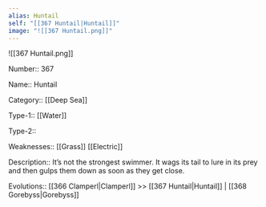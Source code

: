 ```yaml
---
alias: Huntail
self: "[[367 Huntail|Huntail]]"
image: "![[367 Huntail.png]]"
---
```


![[367 Huntail.png]]

Number:: 367

Name:: Huntail

Category:: [[Deep Sea]]

Type-1:: [[Water]]

Type-2::

Weaknesses:: [[Grass]] [[Electric]]

Description:: It’s not the strongest swimmer. It wags its tail to lure in its prey and then gulps them down as soon as they get close.

Evolutions:: [[366 Clamperl|Clamperl]] >> [[367 Huntail|Huntail]] | [[368 Gorebyss|Gorebyss]]
